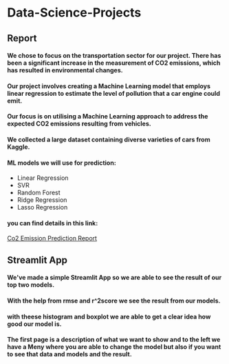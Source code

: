 # Data-Science-Projects

## Report
#### We chose to focus on the transportation sector for our project. There has been a significant increase in the measurement of CO2 emissions, which has resulted in environmental changes. 
#### Our project involves creating a Machine Learning model that employs linear regression to estimate the level of pollution that a car engine could emit. 
#### Our focus is on utilising a Machine Learning approach to address the expected CO2 emissions resulting from vehicles.
#### We collected a large dataset containing diverse varieties of cars from Kaggle.
#### ML models we will use for prediction: 
* Linear Regression
* SVR
* Random Forest
* Ridge Regression 
* Lasso Regression 
#### you can find details in this link:
[Co2 Emission Prediction Report](https://github.com/amiranissian/Data-Science-Projects/blob/main/Project%20Documentation_Report.pdf)

## Streamlit App
#### We've made a simple Streamlit App so we are able to see the result of our top two models. 
#### With the help from rmse and r^2score we see the result from our models. 
#### with theese histogram and boxplot we are able to get a clear idea how good our model is.
#### The first page is a description of what we want to show and to the left we have a Meny where you are able to change the model but also if you want to see that data and models and the result.


